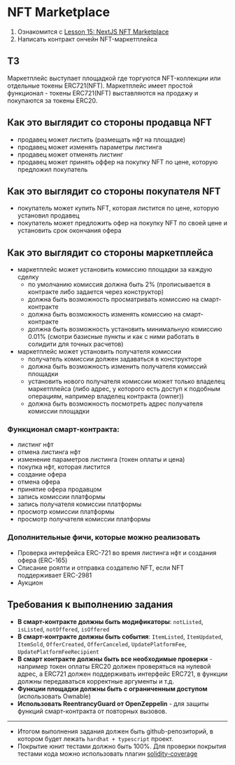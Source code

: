 # NFT Marketplace

1. Ознакомится с  [Lesson 15: NextJS NFT Marketplace](https://github.com/smartcontractkit/full-blockchain-solidity-course-js#lesson-15-nextjs-nft-marketplace-if-you-finish-this-lesson-you-are-a-full-stack-monster)
2. Написать контракт ончейн NFT-маркетплейса

## ТЗ

Маркетплейс выступает площадкой где торгуются NFT-коллекции или отдельные токены ERC721(NFT). Маркетплейс имеет простой функционал - токены ERC721(NFT) выставляются на продажу и покупаются за токены ERC20.

## Как это выглядит со стороны продавца NFT

- продавец может листить (размещать нфт на площадке)
- продавец может изменять параметры листинга
- продавец может отменять листинг
- продавец может принять оффер на покупку NFT по цене, которую предложил покупатель

## Как это выглядит со стороны покупателя NFT

- покупатель может купить NFT, которая листится по цене, которую установил продавец
- покупатель может предложить офер на покупку NFT по своей цене и установить срок окончания офера

## Как это выглядит со стороны маркетплейса

- маркетплейс может установить комиссию площадки за каждую сделку
	- по умолчанию комиссия должна быть 2% (прописывается в контракте либо задается через конструктор)
	- должна быть возможность просматривать комиссию на смарт-контракте
	- должна быть возможность изменять комиссию на смарт-контракте
	- должна быть возможность установить минимальную комиссию 0.01% (смотри базисные пункты и как с ними работать в солидити для точных расчетов)
- маркетплейс может установить получателя комиссии
    - получатель комиссии должен задаваться в конструкторе
    - должна быть возможность изменить получателя комиссий площадки
    - установить нового получателя комиссии может только владелец маркетплейса (либо адрес, у которого есть доступ к подобным операциям, например владелец контракта (owner))
    - должна быть возможность посмотреть адрес получателя комиссии площадки

### Функционал смарт-контракта:

- листинг нфт
- отмена листинга нфт
- изменение параметров листинга (токен оплаты и цена)
- покупка нфт, которая листится
- создание офера
- отмена офера
- принятие офера продавцом
- запись комиссии платформы
- запись получателя комиссии платформы
- просмотр комиссии платформы
- просмотр получателя комиссии платформы

### Дополнительные фичи, которые можно реализовать

- Проверка интерфейса ERC-721 во время листинга нфт и создания офера (ERC-165)
- Списание роялти и отправка создателю NFT, если NFT поддерживает ERC-2981
- Аукцион

## Требования к выполнению задания

- **В смарт-контракте должны быть модификаторы**: `notListed`, `isListed`, `notOffered`, `isOffered`
- **В смарт-контракте должны быть события**: `ItemListed`, `ItemUpdated`, `ItemSold`, `OfferCreated`, `OfferCanceled`,  `UpdatePlatformFee`,  `UpdatePlatformFeeRecipient`
- **В смарт контракте должны быть все необходимые проверки** - например токен оплаты ERC20 должен проверяться на нулевой адрес, а ERC721 должен поддерживать интерфейс ERC721, в функции должны передаваться корректные аргументы и т.д.
- **Функции площадки должны быть с ограниченным доступом** (использовать Ownable)
- **Использовать ReentrancyGuard от OpenZeppelin** - для защиты функций смарт-контракта от повторных вызовов.

---

- Итогом выполнения задания должен быть github-репозиторий, в котором будет лежать `hardhat + typescript` проект.
- Покрытие юнит тестами должно быть 100%. Для проверки покрытия тестами кода можно использовать плагин [solidity-coverage](https://www.npmjs.com/package/solidity-coverage)